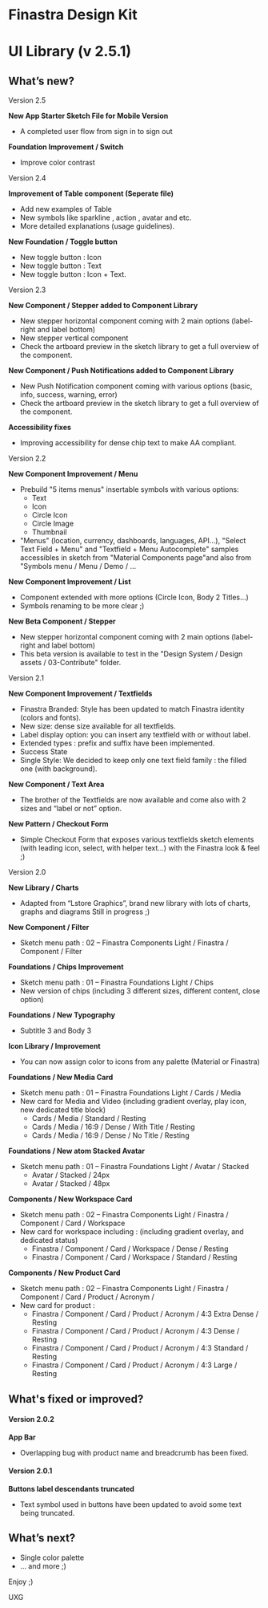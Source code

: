# **Finastra Design Kit**
# **UI Library (v 2.5.1)**


## What’s new?

Version 2.5

**New App Starter Sketch File for Mobile Version**
- A completed user flow from sign in to sign out 

**Foundation Improvement / Switch**
- Improve color contrast 

Version 2.4

**Improvement of Table component (Seperate file)**
- Add new examples of Table
- New symbols like sparkline , action , avatar and etc.
- More detailed explanations (usage guidelines).

**New Foundation / Toggle button**
- New toggle button : Icon
- New toggle button : Text
- New toggle button : Icon + Text.

Version 2.3

**New Component / Stepper added to Component Library**
- New stepper horizontal component coming with 2 main options (label-right and label bottom)
- New stepper vertical component
- Check the artboard preview in the sketch library to get a full overview of the component.

**New Component / Push Notifications added to Component Library**
- New Push Notification component coming with various options (basic, info, success, warning, error)
- Check the artboard preview in the sketch library to get a full overview of the component.

**Accessibility fixes**
- Improving accessibility for dense chip text to make AA compliant.


Version 2.2

**New Component Improvement / Menu**
- Prebuild "5 items menus" insertable symbols with various options:
  - Text
  - Icon
  - Circle Icon
  - Circle Image
  - Thumbnail
- "Menus" (location, currency, dashboards, languages, API...), "Select Text Field + Menu" and "Textfield + Menu Autocomplete" samples accessibles in sketch from "Material Components page"and also from "Symbols menu / Menu / Demo / ...

**New Component Improvement / List**
- Component extended with more options (Circle Icon, Body 2 Titles...)
- Symbols renaming to be more clear ;)

**New Beta Component / Stepper**
- New stepper horizontal component coming with 2 main options (label-right and label bottom)
- This beta version is available to test in the "Design System / Design assets / 03-Contribute" folder.


Version 2.1

**New Component Improvement / Textfields**
- Finastra Branded: Style has been updated to match Finastra identity (colors and fonts).
- New size: dense size available for all textfields.
- Label display option: you can insert any textfield with or without label.
- Extended types : prefix and suffix have been implemented.
- Success State
- Single Style: We decided to keep only one text field family : the filled one (with background).

**New Component / Text Area**
- The brother of the Textfields are now available and come also with 2 sizes and “label or not” option.

**New Pattern / Checkout Form**
- Simple Checkout Form that exposes various textfields sketch elements 
(with leading icon, select, with helper text...) with the Finastra look & feel ;) 


Version 2.0

**New Library / Charts**
- Adapted from “Lstore Graphics”, brand new library with lots of charts, graphs and diagrams
Still in progress ;)


**New Component / Filter**
- Sketch menu path : 02 – Finastra Components Light / Finastra / Component / Filter


**Foundations / Chips Improvement**
- Sketch menu path : 01 – Finastra Foundations Light / Chips
- New version of chips (including 3 different sizes, different content, close option)


**Foundations / New Typography**
- Subtitle 3 and Body 3


**Icon Library / Improvement**
- You can now assign color to icons from any palette (Material or Finastra)


**Foundations / New Media Card**
- Sketch menu path : 01 – Finastra Foundations Light / Cards / Media
- New card for Media and Video (including gradient overlay, play icon, new dedicated title block)
  - Cards / Media / Standard / Resting
  - Cards / Media / 16:9 / Dense / With Title / Resting
  - Cards / Media / 16:9 / Dense / No Title / Resting


**Foundations / New atom Stacked Avatar**
- Sketch menu path : 01 – Finastra Foundations Light / Avatar / Stacked
  - Avatar / Stacked / 24px
  - Avatar / Stacked / 48px


**Components / New Workspace Card**
- Sketch menu path : 02 – Finastra Components Light / Finastra / Component / Card / Workspace
- New card for workspace including : (including gradient overlay, and dedicated status)
  - Finastra / Component / Card / Workspace / Dense / Resting
  - Finastra / Component / Card / Workspace / Standard / Resting


**Components / New Product Card**
- Sketch menu path : 02 – Finastra Components Light / Finastra / Component / Card / Product / Acronym /
- New card for product :
  - Finastra / Component / Card / Product / Acronym / 4:3 Extra Dense / Resting
  - Finastra / Component / Card / Product / Acronym / 4:3 Dense / Resting
  - Finastra / Component / Card / Product / Acronym / 4:3 Standard / Resting
  - Finastra / Component / Card / Product / Acronym / 4:3 Large / Resting


## What's fixed or improved?
#### Version 2.0.2
**App Bar**
- Overlapping bug with product name and breadcrumb has been fixed.


#### Version 2.0.1
**Buttons label descendants truncated**
- Text symbol used in buttons have been updated to avoid some text being truncated.


## What’s next?
- Single color palette
- … and more ;)

Enjoy ;)

UXG 
